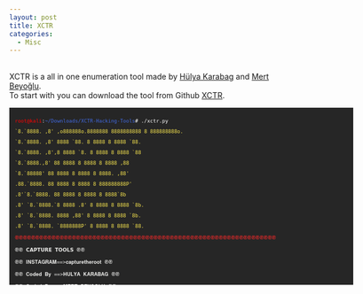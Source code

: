 ```yaml
---
layout: post
title: XCTR
categories:
  - Misc
---
```


<br>XCTR is a all in one enumeration tool made by [Hülya Karabag](https://www.instagram.com/tmrswrr/?hl=en) and [Mert Beyoğlu](https://www.instagram.com/mertbyo/?hl=en).
<br>To start with you can download the tool from Github [XCTR](https://github.com/capture0x/XCTR-Hacking-Tools).
<font size="1">
<div style="height:300px;width:600px;overflow:auto;background-color:#262626;color:White;scrollbar-base-color:gold;font-family:monospace;padding:10px;">
<p><font color="red">root@kali</font>:<font color="RoyalBlue">~/Downloads/XCTR-Hacking-Tools</font># ./xctr.py 

<p><font color="#FCE94F">`8.`8888.      ,8&apos;  ,o888888o.8888888 8888888888 8 888888888o.   </font>
<p><font color="#FCE94F"> `8.`8888.    ,8&apos;  8888     `88.    8 8888       8 8888    `88.  </font>
<p><font color="#FCE94F">  `8.`8888.  ,8&apos;,8 8888       `8.   8 8888       8 8888     `88  </font>
<p><font color="#FCE94F">   `8.`8888.,8&apos; 88 8888             8 8888       8 8888     ,88  </font>
<p><font color="#FCE94F">    `8.`88888&apos;  88 8888             8 8888       8 8888.   ,88&apos;  </font>
<p><font color="#FCE94F">    .88.`8888.  88 8888             8 8888       8 888888888P&apos;   </font>
<p><font color="#FCE94F">   .8&apos;`8.`8888. 88 8888             8 8888       8 8888`8b       </font>
<p><font color="#FCE94F">  .8&apos;  `8.`8888.`8 8888       .8&apos;   8 8888       8 8888 `8b.     </font>
<p><font color="#FCE94F"> .8&apos;    `8.`8888.  8888     ,88&apos;    8 8888       8 8888   `8b.   </font>
<p><font color="#FCE94F">.8&apos;      `8.`8888.  `8888888P&apos;      8 8888       8 8888     `88.                                     <p>              </font>
<p>
<p><font color="#EF2929">֎֎֎֎֎֎֎֎֎֎֎֎֎֎֎֎֎֎֎֎֎֎֎֎֎֎֎֎֎֎֎֎֎֎֎֎֎֎֎֎֎֎֎֎֎֎֎֎֎֎֎֎֎֎֎֎֎֎֎֎֎֎֎֎</font>
<p>
<p><font color="#EEEEEC">֎֎                       𝗖𝗔𝗣𝗧𝗨𝗥𝗘 𝗧𝗢𝗢𝗟𝗦                        ֎֎</font>
<p>
<p><font color="#EEEEEC">֎֎                 𝐈𝐍𝐒𝐓𝐀𝐆𝐑𝐀𝐌==&gt;𝐜𝐚𝐩𝐭𝐮𝐫𝐞𝐭𝐡𝐞𝐫𝐨𝐨𝐭                 ֎֎</font>
<p>
<p><font color="#EEEEEC">֎֎                 𝐂𝐨𝐝𝐞𝐝 𝐁𝐲 ==&gt;𝐇𝐔𝐋𝐘𝐀 𝐊𝐀𝐑𝐀𝐁𝐀𝐆                  ֎֎</font>
<p>
<p><font color="#EEEEEC">֎֎                 𝐂𝐨𝐝𝐞𝐝 𝐁𝐲 ==&gt;𝐌𝐄𝐑𝐓 𝐁𝐄𝐘𝐎𝐆𝐋𝐔                   ֎֎</font>
<p>
<p><font color="#EF2929">֎֎֎֎֎֎֎֎֎֎֎֎֎֎֎֎֎֎֎֎֎֎֎֎֎֎֎֎֎֎֎֎֎֎֎֎֎֎֎֎֎֎֎֎֎֎֎֎֎֎֎֎֎֎֎֎֎֎֎֎֎֎֎֎</font>
<p> 
</div>
</font>
